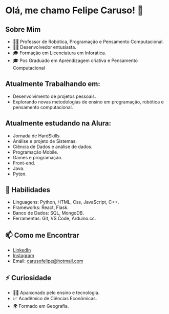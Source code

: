 <!-- Título -->
# Olá, me chamo Felipe Caruso! 👋

## Sobre Mim
- 👨‍🏫 Professor de Robótica, Programação e Pensamento Computacional.
- 👨‍💻 Desenvolvedor entusiasta.
- 🎓 Formação em Licenciatura em Inforática.
- 🎓 Pos Graduado em Aprendizagem criativa e Pensamento Computacional

## Atualmente Trabalhando em:
- Desenvolvimento de projetos pessoais.
- Explorando novas metodologias de ensino em programação, robótica e pensamento computacional.

## Atualmente estudando na Alura:
- Jornada de HardSkills.
- Análise e projeto de Sistemas.
- Ciência de Dados e análise de dados.
- Programação Mobile.
- Games e programação.
- Front-end.
- Java.
- Pyton.

## 💼 Habilidades
- Linguagens: Python, HTML, Css, JavaScript, C++.
- Frameworks: React, Flask.
- Banco de Dados: SQL, MongoDB.
- Ferramentas: Git, VS Code, Arduino.cc.

## 📫 Como me Encontrar
- [LinkedIn](https://www.linkedin.com/in/felipe-carusoo/)
- [Instagram](https://www.instagram.com/felipecarusoo/)
- Email: carusofelipe@hotmail.com

## ⚡ Curiosidade

- 👨‍🏫 Apaixonado pelo ensino e tecnologia.
- 📈 Acadêmico de Ciências Econômicas.
- 🌍 Formado em Geografia.